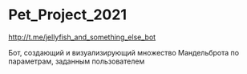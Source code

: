 ﻿# Pet_Project_2021
http://t.me/jellyfish_and_something_else_bot

Бот, создающий и визуализирующий множество Мандельброта по параметрам, заданным пользователем
